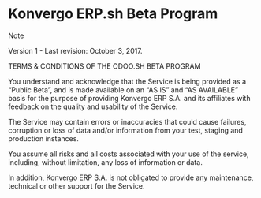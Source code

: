 # Konvergo ERP.sh Beta Program

<div class="alert alert-primary">
<p class="alert-title">
Note</p><p>Version 1 - Last revision: October 3, 2017.</p>
</div>

TERMS & CONDITIONS OF THE ODOO.SH BETA PROGRAM

You understand and acknowledge that the Service is being provided as a “Public
Beta”, and is made available on an “AS IS” and “AS AVAILABLE” basis for the
purpose of providing Konvergo ERP S.A. and its affiliates with feedback on the quality
and usability of the Service.

The Service may contain errors or inaccuracies that could cause failures,
corruption or loss of data and/or information from your test, staging and
production instances.

You assume all risks and all costs associated with your use of the service,
including, without limitation, any loss of information or data.

In addition, Konvergo ERP S.A. is not obligated to provide any maintenance, technical
or other support for the Service.

